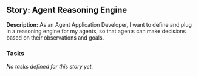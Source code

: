 ## Story: Agent Reasoning Engine

**Description:**
As an Agent Application Developer, I want to define and plug in a reasoning engine for my agents, so that agents can make decisions based on their observations and goals.

### Tasks

_No tasks defined for this story yet._
